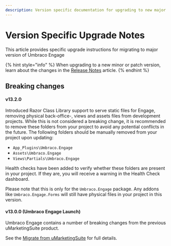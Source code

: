 ```yaml
---
description: Version specific documentation for upgrading to new major versions of Umbraco Engage.
---
```


# Version Specific Upgrade Notes

This article provides specific upgrade instructions for migrating to major version of Umbraco Engage

{% hint style="info" %}
When upgrading to a new minor or patch version, learn about the changes in the [Release Notes](../release-notes.md) article.
{% endhint %}

## Breaking changes
#### v13.2.0
Introduced Razor Class Library support to serve static files for Engage, removing physical back-office-, views and assets files from development projects.
While this is not considered a breaking change, it is recommended to remove these folders from your project to avoid any potential conflicts in the future.
The following folders should be manually removed from your project upon updating:
  * `App_Plugins\Umbraco.Engage`
  * `Assets\Umbraco.Engage`
  * `Views\Partials\Umbraco.Engage`

Health checks have been added to verify whether these folders are present in your project. If they are, you will receive a warning in the Health Check dashboard.

Please note that this is only for the `Umbraco.Engage` package. Any addons like `Umbraco.Engage.Forms` will still have physical files in your project in this version.

#### v13.0.0 (Umbraco Engage Launch)

Umbraco Engage contains a number of breaking changes from the previous uMarketingSuite product.

See the [Migrate from uMarketingSuite](migrate-from-umarketingsuite) for full details.
